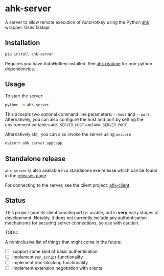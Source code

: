 # ahk-server

A server to allow remote execution of AutoHotkey using the Python [ahk](https://github.com/spyoungtech/ahk) wrapper.
Uses fastapi.


## Installation

```bash
pip install ahk-server
```

Requires you have AutoHotkey installed. See [ahk readme](https://github.com/spyoungtech/ahk) for non-python dependencies.

## Usage

To start the server:

```bash
python -m ahk_server
```
This accepts two optional command line parameters: `--host` and `--port`. Alternatively, you can also configure the host
and port by setting the environment variables `AHK_SERVER_HOST` and `AHK_SERVER_PORT`.

Alternatively still, you can also invoke the server using `uvicorn`
```bash
uvicorn ahk_server.app:app
```

## Standalone release

`ahk-server` is also available in a standalone exe release which can be found in the [releases page](https://github.com/spyoungtech/ahk-server/releases)

For connecting to the server, see the client project: [ahk-client](https://github.com/spyoungtech/ahk-client).


## Status

This project (and its client counterpart) is usable, but in **very** early stages of development.
Notably, it does not currently include any authentication mechanisms for securing server connections, so use with caution.


TODO:

A noninclusive list of things that might come in the future:

- [ ] support some kind of basic authentication
- [ ] implement `run_script` functionality
- [ ] implement non-blocking functionality
- [ ] implement extension negotiation with clients
